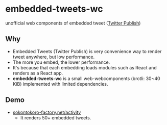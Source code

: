 # embedded-tweets-wc

unofficial web components of embedded tweet ([Twitter Publish](https://publish.twitter.com/?query=https%3A%2F%2Ftwitter.com%2FT28_tatsuya%2Fstatus%2F1377274620923895813&widget=Tweet))

## Why

- Embedded Tweets (Twitter Publish) is very convenience way to render tweet anywhere, but low performance.
- The more you embed, the lower performance.
- It's because that each embedding loads modules such as React and renders as a React app.
- **embedded-tweets-wc** is a small web-webcomponents (brotli: 30~40 KiB) implemented with limited dependencies.

## Demo

- [sokontokoro-factory.net/activity](https://www.sokontokoro-factory.net/activity)
  - It renders 50+ embedded tweets.

